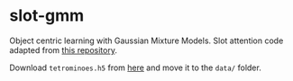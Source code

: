# slot-gmm

Object centric learning with Gaussian Mixture Models. Slot attention code adapted from [this repository](https://github.com/vadimkantorov/yet_another_pytorch_slot_attention).

Download `tetrominoes.h5` from [here](https://zenodo.org/records/4895643) and move it to the `data/` folder.